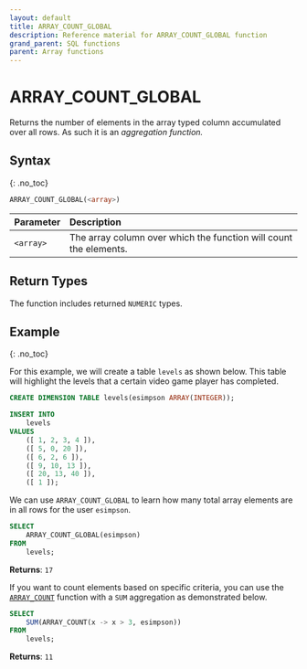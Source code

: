 ```yaml
---
layout: default
title: ARRAY_COUNT_GLOBAL
description: Reference material for ARRAY_COUNT_GLOBAL function
grand_parent: SQL functions
parent: Array functions
---
```


# ARRAY\_COUNT\_GLOBAL

Returns the number of elements in the array typed column accumulated over all rows. As such it is an _aggregation function._

## Syntax
{: .no_toc}

```sql
ARRAY_COUNT_GLOBAL(<array>)
```

| Parameter   | Description                                                      |
| :----------- | :---------------------------------------------------------------- |
| `<array>` | The array column over which the function will count the elements. |

## Return Types
The function includes returned `NUMERIC` types.  

## Example
{: .no_toc}

For this example, we will create a table `levels` as shown below. This table will highlight the levels that a certain video game player has completed. 

```sql
CREATE DIMENSION TABLE levels(esimpson ARRAY(INTEGER));

INSERT INTO
	levels
VALUES
	([ 1, 2, 3, 4 ]),
	([ 5, 0, 20 ]),
	([ 6, 2, 6 ]),
	([ 9, 10, 13 ]),
	([ 20, 13, 40 ]),
	([ 1 ]);
```

We can use `ARRAY_COUNT_GLOBAL` to learn how many total array elements are in all rows for the user `esimpson`.

```sql
SELECT
	ARRAY_COUNT_GLOBAL(esimpson)
FROM
	levels;
```

**Returns**: `17`

If you want to count elements based on specific criteria, you can use the [`ARRAY_COUNT`](./array-count.md) function with a `SUM` aggregation as demonstrated below.

```sql
SELECT
	SUM(ARRAY_COUNT(x -> x > 3, esimpson))
FROM
	levels;
```

**Returns**: `11`

